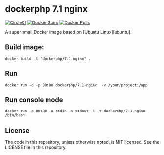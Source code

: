 # dockerphp 7.1 nginx

[![CircleCI](https://img.shields.io/circleci/project/dockerphp/7.1-nginx/release.svg)](https://circleci.com/gh/dockerphp/7.1-nginx)
[![Docker Stars](https://img.shields.io/docker/stars/dockerphp/7.1-nginx.svg)][hub]
[![Docker Pulls](https://img.shields.io/docker/pulls/dockerphp/7.1-nginx.svg)][hub]

A super small Docker image based on [Ubuntu Linux][ubuntu].

##  Build image:

    docker build -t "dockerphp/7.1-nginx" . 

## Run

    docker run -d -p 80:80 dockerphp/7.1-nginx  -v /your/project:/app

## Run console mode

    docker run -p 80:80 -a stdin -a stdout -i -t dockerphp/7.1-nginx /bin/bash

##  License

The code in this repository, unless otherwise noted, is MIT licensed. See the LICENSE file in this repository.

[hub]: https://hub.docker.com/r/dockerphp/7.1-nginx/
